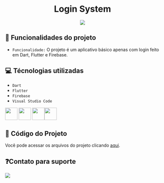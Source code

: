 <h1 align="center"> Login System </h1>

<p align="center">
<img src="http://img.shields.io/static/v1?label=STATUS&message=EM%20DESENVOLVIMENTO&color=GREEN&style=for-the-badge"/>
</p>

## :hammer: Funcionalidades do projeto

- `Funcionalidade:` O projeto é um aplicativo básico apenas com login feito em Dart, Flutter e Firebase.

## :computer: Técnologias utilizadas

- ``Dart``
- ``Flutter``
- ``Firebase``
- ``Visual Studio Code``

<img src="https://cdn.jsdelivr.net/gh/devicons/devicon/icons/flutter/flutter-original.svg" width="40" height="40"/> <img src="https://cdn.jsdelivr.net/gh/devicons/devicon/icons/dart/dart-original.svg" width="40" height="40"/>   <img src="https://cdn.jsdelivr.net/gh/devicons/devicon/icons/firebase/firebase-plain.svg" width="40" height="40"/><img src="https://cdn.jsdelivr.net/gh/devicons/devicon/icons/vscode/vscode-original.svg" width="40" height="40"/>
          

## 📁 Código do Projeto

Você pode acessar os arquivos do projeto clicando [aqui](https://github.com/M7WDev/LoginSystem/tree/main/lib).

## ❓Contato para suporte
<div>
<a href="https://discord.com/users/427610420245823508" target="_blank"><img src="https://img.shields.io/badge/Discord-5865f2?style=for-the-badge&logo=discord&logoColor=white" target="_blank"></a>
</div>
